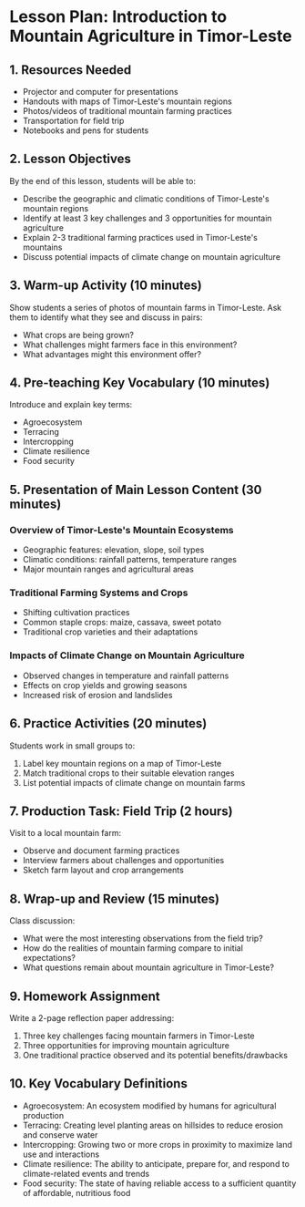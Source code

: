 # Lesson Plan: Introduction to Mountain Agriculture in Timor-Leste

## 1. Resources Needed

- Projector and computer for presentations
- Handouts with maps of Timor-Leste's mountain regions
- Photos/videos of traditional mountain farming practices
- Transportation for field trip
- Notebooks and pens for students

## 2. Lesson Objectives

By the end of this lesson, students will be able to:
- Describe the geographic and climatic conditions of Timor-Leste's mountain regions
- Identify at least 3 key challenges and 3 opportunities for mountain agriculture
- Explain 2-3 traditional farming practices used in Timor-Leste's mountains
- Discuss potential impacts of climate change on mountain agriculture

## 3. Warm-up Activity (10 minutes)

Show students a series of photos of mountain farms in Timor-Leste. Ask them to identify what they see and discuss in pairs:
- What crops are being grown?
- What challenges might farmers face in this environment?
- What advantages might this environment offer?

## 4. Pre-teaching Key Vocabulary (10 minutes)

Introduce and explain key terms:
- Agroecosystem
- Terracing
- Intercropping
- Climate resilience
- Food security

## 5. Presentation of Main Lesson Content (30 minutes)

### Overview of Timor-Leste's Mountain Ecosystems
- Geographic features: elevation, slope, soil types
- Climatic conditions: rainfall patterns, temperature ranges
- Major mountain ranges and agricultural areas

### Traditional Farming Systems and Crops
- Shifting cultivation practices
- Common staple crops: maize, cassava, sweet potato
- Traditional crop varieties and their adaptations

### Impacts of Climate Change on Mountain Agriculture
- Observed changes in temperature and rainfall patterns
- Effects on crop yields and growing seasons
- Increased risk of erosion and landslides

## 6. Practice Activities (20 minutes)

Students work in small groups to:
1. Label key mountain regions on a map of Timor-Leste
2. Match traditional crops to their suitable elevation ranges
3. List potential impacts of climate change on mountain farms

## 7. Production Task: Field Trip (2 hours)

Visit to a local mountain farm:
- Observe and document farming practices
- Interview farmers about challenges and opportunities
- Sketch farm layout and crop arrangements

## 8. Wrap-up and Review (15 minutes)

Class discussion:
- What were the most interesting observations from the field trip?
- How do the realities of mountain farming compare to initial expectations?
- What questions remain about mountain agriculture in Timor-Leste?

## 9. Homework Assignment

Write a 2-page reflection paper addressing:
1. Three key challenges facing mountain farmers in Timor-Leste
2. Three opportunities for improving mountain agriculture
3. One traditional practice observed and its potential benefits/drawbacks

## 10. Key Vocabulary Definitions

- Agroecosystem: An ecosystem modified by humans for agricultural production
- Terracing: Creating level planting areas on hillsides to reduce erosion and conserve water
- Intercropping: Growing two or more crops in proximity to maximize land use and interactions
- Climate resilience: The ability to anticipate, prepare for, and respond to climate-related events and trends
- Food security: The state of having reliable access to a sufficient quantity of affordable, nutritious food
